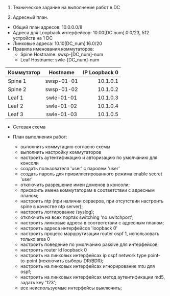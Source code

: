 1. Техническое задание на выполнение работ в DC

2. Адресный план.
   
- Общий план адресов: 10.0.0.0/8
- Адреса для Loopback интерфейсов: 10.00[DC num].0.0/23, 512 устройств на 1 DC
- Линковые адреса: 10.10[DC_num].16.0/20
- Правила именования коммутаторов:
   - Spine Hostname: swsp-[DC_num]-num
   - Leaf Hostname: swle-[DC_num]-num

| Коммутатор  | Hostname  |  IP Loopback 0 |
| :------------ |:---------------:| -----:|
| Spine 1      | swsp-01-01 | 10.1.0.1 |
| Spine 2      | swsp-01-02 |   10.1.0.2 |
| Leaf 1 | swle-01-01 |    10.1.0.3 |
| Leaf 2 | swle-01-02 |    10.1.0.4 |
| Leaf 3 | swle-01-03 |    10.1.0.5 |

- Сетевая схема
  
- План выполнения работ:
  - выполнить коммутацию согласно схемы
  - выполнить настройку коммутаторов
  - настроить аутентификацию и авторизацию по умолчанию для консоли
  - создать пользователя 'user' с паролем 'user'
  - создать пароль для привиллегированного режима enable secret 'user'
  - отключить разрешение имен доменов в консоли;
  - присвоить имена коммутаторам в соответствии с адресным планом;
  - настроить ntp (при наличии серверов, при отсутствии настроить spine в качестве ntp server);
  - настроить логгирование (syslog);
  - отключить на всех портах switching 'no switchport';
  - настроить линковые адреса в соответствии с адресным планом;
  - настроить адреса интерфейсов 'loopback 0'
  - настроить процесс маршрутизации router ospf 1, использовать только area 0
  - настроить поведение по умолчанию passive для интерфейсов;
  - настроить router id loopback 0
  - настроить на линковых интерфейсах ip ospf network type point-to-point (исключить выборы DR/BDR);
  - настроить на линковых интерфейсах игнорирование mtu для ospf;
  - настроить на линковых интерфейсах метод аутентификации md5, задать key '123';
  - все неиспользуемые интерфейсы выключить;

